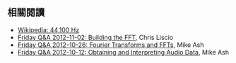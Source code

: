 相關閱讀
--------

- [Wikipedia: 44,100 Hz](http://www.wikiwand.com/en/44,100_Hz)
- [Friday Q&A 2012-11-02: Building the FFT](https://mikeash.com/pyblog/friday-qa-2012-11-02-building-the-fft.html), Chris Liscio
- [Friday Q&A 2012-10-26: Fourier Transforms and FFTs](https://mikeash.com/pyblog/friday-qa-2012-10-26-fourier-transforms-and-ffts.html), Mike Ash
- [Friday Q&A 2012-10-12: Obtaining and Interpreting Audio Data](https://mikeash.com/pyblog/friday-qa-2012-10-12-obtaining-and-interpreting-audio-data.html), Mike Ash
